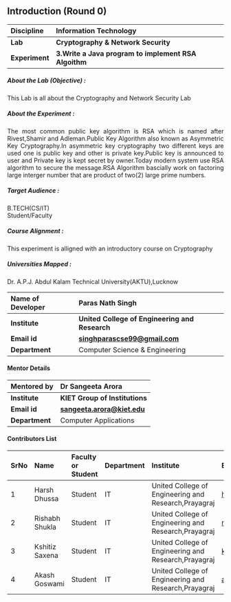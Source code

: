 ## Introduction (Round 0)
<b>Discipline | <b>Information Technology
:--|:--|
<b> Lab | <b>Cryptography & Network Security
<b> Experiment|     <b>3.Write a Java program to implement RSA Algoithm

<h5> About the Lab (Objective) : </h5>

This Lab is all about the Cryptography and Network Security Lab

<h5> About the Experiment : </h5>

<div align="justify">The most common public key algorithm is RSA which is named after Rivest,Shamir and Adleman.Public Key Algorithm also known as Asymmetric Key Cryptography.In asymmetric key cryptography two different keys are used one is public key and other is private key.Public key is announced to user and Private key is kept secret by owner.Today modern system use RSA algorithm to secure the message.RSA Algorithm bascially work on factoring large interger number that are product of two(2) large prime numbers.</div>

<h5> Target Audience : </h5>

B.TECH(CS/IT)</br>
Student/Faculty

<h5> Course Alignment : </h5>

This experiment is alligned with an introductory course on Cryptography

<h5> Universities Mapped : </h5>

Dr. A.P.J. Abdul Kalam Technical University(AKTU),Lucknow

<b>Name of Developer | <b> Paras Nath Singh
:--|:--|
<b> Institute | <b> United College of Engineering and Research
<b> Email id|     <b> singhparascse99@gmail.com
<b> Department | Computer Science & Engineering

#### Mentor Details

<b>Mentored by | <b> Dr Sangeeta Arora
:--|:--|
<b> Institute |<b>KIET Group of Institutions
<b> Email id| <b>sangeeta.arora@kiet.edu
<b> Department |Computer Applications


#### Contributors List

SrNo | Name | Faculty or Student | Department| Institute | Email id
:--|:--|:--|:--|:--|:--|
1 | Harsh Dhussa | Student  | IT | United College of Engineering and Research,Prayagraj | harshdhussa@gmail.com
2 | Rishabh Shukla | Student | IT | United College of Engineering and Research,Prayagraj |rishabhshukla321@gmail.com
3 | Kshitiz Saxena | Student |IT | United College of Engineering and Research,Prayagraj |kshitizspn2000@gmail.com
4 | Akash Goswami| Student | IT | United College of Engineering and Research,Prayagraj |ag28796@gmail.com

